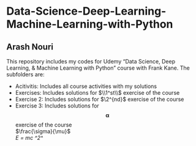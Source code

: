 # Data-Science-Deep-Learning-Machine-Learning-with-Python
## Arash Nouri
This repository includes my codes for Udemy “Data Science, Deep Learning, &amp; Machine Learning with Python” course with Frank Kane. The subfolders are:
* Acitivitis: Includes all course activities with my solutions
* Exercises: Includes solutions for $\\1^st\\$ exercise of the course
* Exercise 2: Includes solutions for $\2^{nd}$ exercise of the course
* Exercise 3: Includes solutions for $$\mathbf{\alpha}$$ exercise of the course   
$\frac{\sigma}{\mu}$   
_E = mc ^2^_

